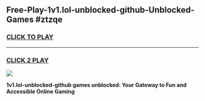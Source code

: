 
## Free-Play-1v1.lol-unblocked-github-Unblocked-Games #ztzqe
<h3>
<a href="https://news.freeplayer.one?title=1v1.lol-unblocked-github&ref=8M">CLICK TO PLAY</a></h3>
<hr>

<h3>
<a href="https://news.freeplayer.one?title=1v1.lol-unblocked-github&ref=8M">CLICK 2 PLAY</a>
  
</h3>

<a href="https://news.freeplayer.one?title=1v1.lol-unblocked-github&ref=8M"><img src="https://clearcache.store/games.png"></a>


**1v1.lol-unblocked-github games unblocked: Your Gateway to Fun and Accessible Online Gaming**
